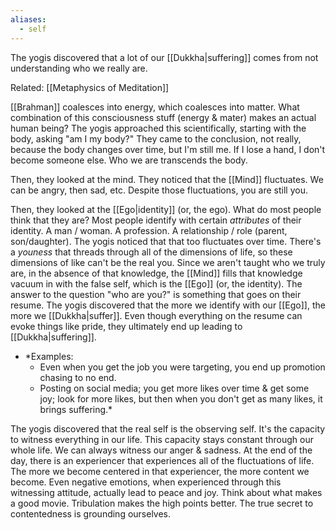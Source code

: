 ```yaml
---
aliases:
  - self
---
```

The yogis discovered that a lot of our [[Dukkha|suffering]] comes from not understanding who we really are.

Related: [[Metaphysics of Meditation]]

[[Brahman]] coalesces into energy, which coalesces into matter. What combination of this consciousness stuff (energy & mater) makes an actual human being? The yogis approached this scientifically, starting with the body, asking "am I my body?" They came to the conclusion, not really, because the body changes over time, but I'm still me. If I lose a hand, I don't become someone else. Who we are transcends the body.

Then, they looked at the mind. They noticed that the [[Mind]] fluctuates. We can be angry, then sad, etc. Despite those fluctuations, you are still you.

Then, they looked at the [[Ego|identity]] (or, the ego). What do most people think that they are? Most people identify with certain *attributes* of their identity. A man / woman. A profession. A relationship / role (parent, son/daughter). The yogis noticed that that too fluctuates over time.
There's a *youness* that threads through all of the dimensions of life, so these dimensions of like can't be the real you.
Since we aren't taught who we truly are, in the absence of that knowledge, the [[Mind]] fills that knowledge vacuum in with the false self, which is the [[Ego]] (or, the identity). The answer to the question "who are you?" is something that goes on their resume.
The yogis discovered that the more we identify with our [[Ego]], the more we [[Dukkha|suffer]]. Even though everything on the resume can evoke things like pride, they ultimately end up leading to [[Dukkha|suffering]].
- *Examples:
	- Even when you get the job you were targeting, you end up promotion chasing to no end.
	- Posting on social media; you get more likes over time & get some joy; look for more likes, but then when you don't get as many likes, it brings suffering.*

The yogis discovered that the real self is the observing self. It's the capacity to witness everything in our life. This capacity stays constant through our whole life. We can always witness our anger & sadness. At the end of the day, there is an experiencer that experiences all of the fluctuations of life. The more we become centered in that experiencer, the more content we become. Even negative emotions, when experienced through this witnessing attitude, actually lead to peace and joy. Think about what makes a good movie. Tribulation makes the high points better. The true secret to contentedness is grounding ourselves.

